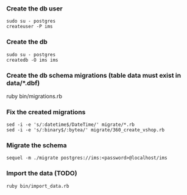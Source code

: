 
### Create the db user
```
sudo su - postgres
createuser -P ims
```

### Create the db
```
sudo su - postgres
createdb -O ims ims
```
### Create the db schema migrations (table data must exist in data/\*.dbf)
ruby bin/migrations.rb

### Fix the created migrations
```
sed -i -e 's/:datetime$/DateTime/' migrate/*.rb
sed -i -e 's/:binary$/:bytea/' migrate/360_create_vshop.rb
```

### Migrate the schema
```
sequel -m ./migrate postgres://ims:<password>@localhost/ims
```

### Import the data (TODO)
```
ruby bin/import_data.rb
```




